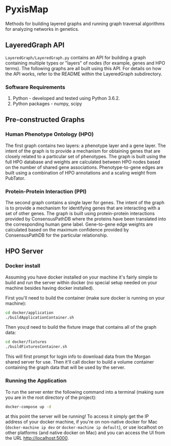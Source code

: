 # PyxisMap
Methods for building layered graphs and running graph traversal algorithms for analyzing networks in genetics.

## LayeredGraph API
```LayeredGraph/LayeredGraph.py``` contains an API for building a graph containing multiple types or "layers" of nodes (for example, genes and HPO terms).  The
following graphs are all built using this API.  For details on how the API works, refer to the README within the LayeredGraph subdirectory.

### Software Requirements
1. Python - developed and tested using Python 3.6.2.
2. Python packages - numpy, scipy

## Pre-constructed Graphs
### Human Phenotype Ontology (HPO)
The first graph contains two layers: a phenotype layer and a gene layer.  The intent of the graph is to provide a mechanism for obtaining
genes that are closely related to a particular set of phenotypes.  The graph is built using the full HPO database and weights are calculated
between HPO nodes based on the number of shared gene associations.  Phenotype-to-gene edges are built using a combination of HPO annotations and
a scaling weight from PubTator.

### Protein-Protein Interaction (PPI)
The second graph contains a single layer for genes.  The intent of the graph is to provide a mechanism for identifying genes that are interacting with
a set of other genes.  The graph is built using protein-protein interactions provided by ConsensusPathDB where the proteins have been translated into the corresponding
human gene label.  Gene-to-gene edge weights are calculated based on the maximum confidence provided by ConsensusPathDB for the particular relationship.

## HPO Server
### Docker install
Assuming you have docker installed on your machine it's fairly simple to build and run the server within docker (no special
setup needed on your machine besides having docker installed).

First you'll need to build the container (make sure docker is running on your machine):
```bash
cd docker/application
./buildApplicationContainer.sh
```

Then you;d need to build the fixture image that contains all of the graph data:
```bash
cd docker/fixtures
./buildFixturesContainer.sh
```

This will first prompt for login info to download data from the Morgan shared server for use. Then it'll call docker to 
build a volume container containing the graph data that will be used by the server.

### Running the Application

To run the server enter the following command into a terminal (making sure you are in the root directory of the project):
```bash
docker-compose up -d
```
at this point the server will be running! To access it simply get the IP address of your docker machine, if you're on 
non-native docker for Mac (`docker-machine ip dev` or `docker-machine ip default`), or use localhost on other platforms (and native docker on Mac)
and you can access the UI from the URL [http://localhost:5000](http://localhost:5000). 
